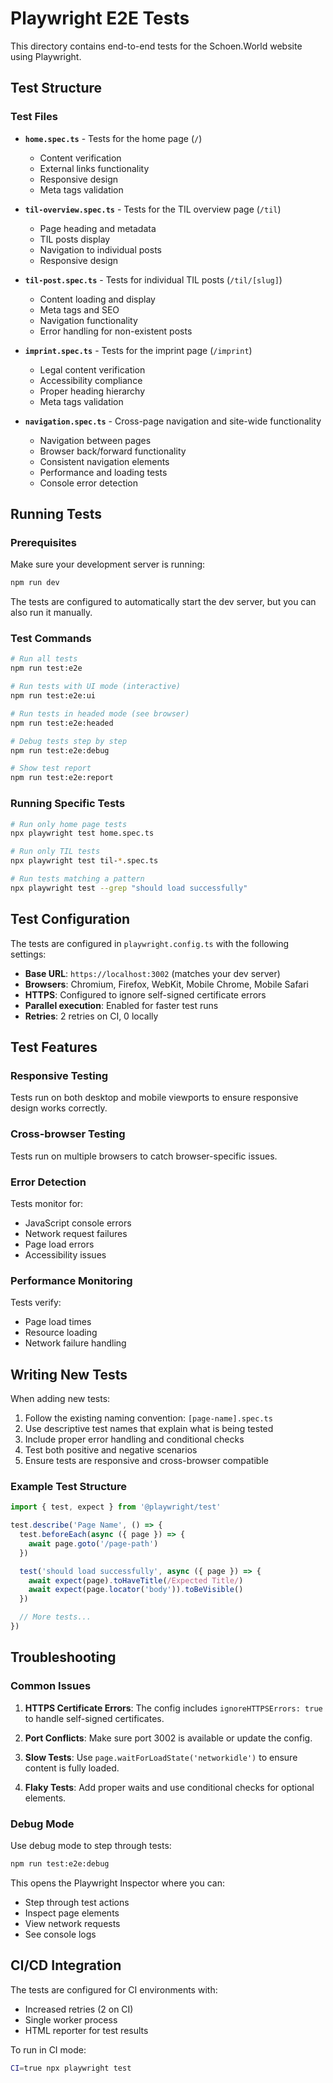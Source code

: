 # Playwright E2E Tests

This directory contains end-to-end tests for the Schoen.World website using Playwright.

## Test Structure

### Test Files

- **`home.spec.ts`** - Tests for the home page (`/`)

  - Content verification
  - External links functionality
  - Responsive design
  - Meta tags validation

- **`til-overview.spec.ts`** - Tests for the TIL overview page (`/til`)

  - Page heading and metadata
  - TIL posts display
  - Navigation to individual posts
  - Responsive design

- **`til-post.spec.ts`** - Tests for individual TIL posts (`/til/[slug]`)

  - Content loading and display
  - Meta tags and SEO
  - Navigation functionality
  - Error handling for non-existent posts

- **`imprint.spec.ts`** - Tests for the imprint page (`/imprint`)

  - Legal content verification
  - Accessibility compliance
  - Proper heading hierarchy
  - Meta tags validation

- **`navigation.spec.ts`** - Cross-page navigation and site-wide functionality
  - Navigation between pages
  - Browser back/forward functionality
  - Consistent navigation elements
  - Performance and loading tests
  - Console error detection

## Running Tests

### Prerequisites

Make sure your development server is running:

```bash
npm run dev
```

The tests are configured to automatically start the dev server, but you can also run it manually.

### Test Commands

```bash
# Run all tests
npm run test:e2e

# Run tests with UI mode (interactive)
npm run test:e2e:ui

# Run tests in headed mode (see browser)
npm run test:e2e:headed

# Debug tests step by step
npm run test:e2e:debug

# Show test report
npm run test:e2e:report
```

### Running Specific Tests

```bash
# Run only home page tests
npx playwright test home.spec.ts

# Run only TIL tests
npx playwright test til-*.spec.ts

# Run tests matching a pattern
npx playwright test --grep "should load successfully"
```

## Test Configuration

The tests are configured in `playwright.config.ts` with the following settings:

- **Base URL**: `https://localhost:3002` (matches your dev server)
- **Browsers**: Chromium, Firefox, WebKit, Mobile Chrome, Mobile Safari
- **HTTPS**: Configured to ignore self-signed certificate errors
- **Parallel execution**: Enabled for faster test runs
- **Retries**: 2 retries on CI, 0 locally

## Test Features

### Responsive Testing

Tests run on both desktop and mobile viewports to ensure responsive design works correctly.

### Cross-browser Testing

Tests run on multiple browsers to catch browser-specific issues.

### Error Detection

Tests monitor for:

- JavaScript console errors
- Network request failures
- Page load errors
- Accessibility issues

### Performance Monitoring

Tests verify:

- Page load times
- Resource loading
- Network failure handling

## Writing New Tests

When adding new tests:

1. Follow the existing naming convention: `[page-name].spec.ts`
2. Use descriptive test names that explain what is being tested
3. Include proper error handling and conditional checks
4. Test both positive and negative scenarios
5. Ensure tests are responsive and cross-browser compatible

### Example Test Structure

```typescript
import { test, expect } from '@playwright/test'

test.describe('Page Name', () => {
  test.beforeEach(async ({ page }) => {
    await page.goto('/page-path')
  })

  test('should load successfully', async ({ page }) => {
    await expect(page).toHaveTitle(/Expected Title/)
    await expect(page.locator('body')).toBeVisible()
  })

  // More tests...
})
```

## Troubleshooting

### Common Issues

1. **HTTPS Certificate Errors**: The config includes `ignoreHTTPSErrors: true` to handle self-signed certificates.

2. **Port Conflicts**: Make sure port 3002 is available or update the config.

3. **Slow Tests**: Use `page.waitForLoadState('networkidle')` to ensure content is fully loaded.

4. **Flaky Tests**: Add proper waits and use conditional checks for optional elements.

### Debug Mode

Use debug mode to step through tests:

```bash
npm run test:e2e:debug
```

This opens the Playwright Inspector where you can:

- Step through test actions
- Inspect page elements
- View network requests
- See console logs

## CI/CD Integration

The tests are configured for CI environments with:

- Increased retries (2 on CI)
- Single worker process
- HTML reporter for test results

To run in CI mode:

```bash
CI=true npx playwright test
```
